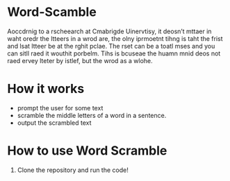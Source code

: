 # Word-Scamble
Aoccdrnig to a rscheearch at Cmabrigde Uinervtisy,     it deosn’t mttaer in waht oredr the ltteers in a     wrod are, the olny iprmoetnt tihng is taht the frist     and lsat ltteer be at the rghit pclae. The rset can     be a toatl mses and you can sitll raed it wouthit     porbelm. Tihs is bcuseae the huamn mnid deos not raed     ervey lteter by istlef, but the wrod as a wlohe.
# How it works
- prompt the user for some text
- scramble the middle letters of a word in a sentence.
- output the scrambled text
# How to use Word Scramble
1. Clone the repository and run the code!
